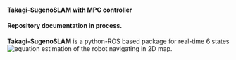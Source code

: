 #### Takagi-SugenoSLAM with MPC controller

#### Repository documentation in process.  


**Takagi-SugenoSLAM** is a python-ROS based package for real-time 6 states 
![equation](https://bit.ly/3vH03DH) 
estimation of the robot navigating in 2D map. 

